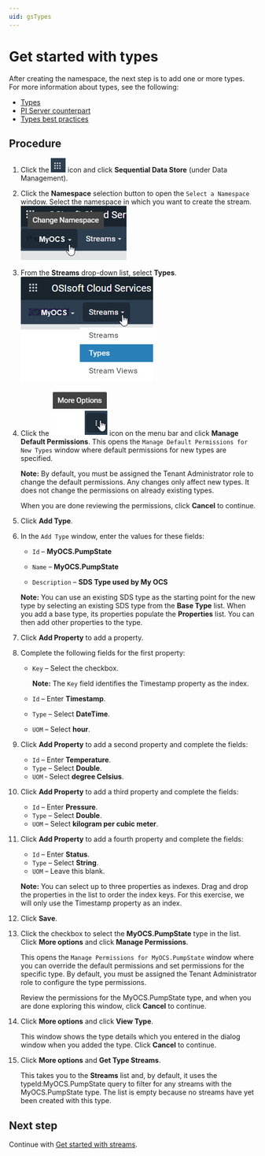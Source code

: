```yaml
---
uid: gsTypes
---
```


# Get started with types

After creating the namespace, the next step is to add one or more types. For more information about types, see the following:

- [Types](xref:ccTypes)
- [PI Server counterpart](xref:ccTypes#types-pi-server)
- [Types best practices](xref:bpTypes)

## Procedure

1. Click the ![Menu icon](images/menu-icon.png) icon and click **Sequential Data Store** (under Data Management).

1. Click the **Namespace** selection button to open the `Select a Namespace` window. Select the namespace in which you want to create the stream. 
     ![Namespace list](images/sds-gs-namespace.png)

1. From the **Streams** drop-down list, select **Types**.
     ![Streams list](images/types-list.png)

1. Click the ![More options](images/more-options.png) icon on the menu bar and click **Manage Default Permissions**.
   This opens the `Manage Default Permissions for New Types` window where default permissions for new types are specified. 

   **Note:** By default, you must be assigned the Tenant Administrator role to change the default permissions. Any changes only affect new types. It does not change the permissions on already existing types. 

   When you are done reviewing the permissions, click **Cancel** to continue.

1. Click **Add Type**.

1. In the `Add Type` window, enter the values for these fields:

   - `Id` &ndash; **MyOCS.PumpState**

   - `Name` &ndash; **MyOCS.PumpState**

   - `Description` &ndash; **SDS Type used by My OCS**

    **Note:** You can use an existing SDS type as the starting point for the new type by selecting an existing SDS type from the **Base Type** list. When you add a base type, its properties populate the **Properties** list. You can then add other properties to the type.

1. Click  **Add Property** to add a property.

1. Complete the following fields for the first property:

   - `Key` &ndash; Select the checkbox.

     **Note:** The `Key` field identifies the Timestamp property as the index. 

   - `Id` &ndash; Enter **Timestamp**.

   - `Type` &ndash; Select **DateTime**. <!-- Do we need to mention that you can filter by System or Tenant types? --> 

   - `UOM` &ndash; Select **hour**.

1. Click **Add Property** to add a second property and complete the fields:
   - `Id` &ndash; Enter **Temperature**.
   - `Type` &ndash; Select **Double**.
   - `UOM` &dash; Select **degree Celsius**.
   
1. Click **Add Property** to add a third property and complete the fields:

   - `Id` &ndash; Enter **Pressure**.
   - `Type` &ndash; Select **Double**.
   - `UOM` &ndash; Select **kilogram per cubic meter**.

1. Click  **Add Property** to add a fourth property and complete the fields:

      - `Id` &ndash; Enter **Status**.
      - `Type` &ndash; Select **String**.
      - `UOM` &ndash; Leave this blank.

      **Note:** You can select up to three properties as indexes. Drag and drop the properties in the list to order the index keys. For this exercise, we will only use the Timestamp property as an index.

1. Click **Save**.

1. Click the checkbox to select the **MyOCS.PumpState** type in the list. Click **More options** and click **Manage Permissions**.

    This opens the `Manage Permissions for MyOCS.PumpState` window where you can override the default permissions and set permissions for the specific type. By default, you must be assigned the Tenant Administrator role to configure the type permissions.

    Review the permissions for the MyOCS.PumpState type, and when you are done exploring this window, click **Cancel** to continue. 

1. Click **More options** and click **View Type**.

   This window shows the type details which you entered in the dialog window when you added the type. Click **Cancel** to continue.

1. Click **More options**  and **Get Type Streams**.

   This takes you to the **Streams** list and, by default, it uses the typeId:MyOCS.PumpState query to filter for any streams with the MyOCS.PumpState type. The list is empty because no streams have yet been created with this type.
   

## Next step

Continue with [Get started with streams](xref:gsStreams).
